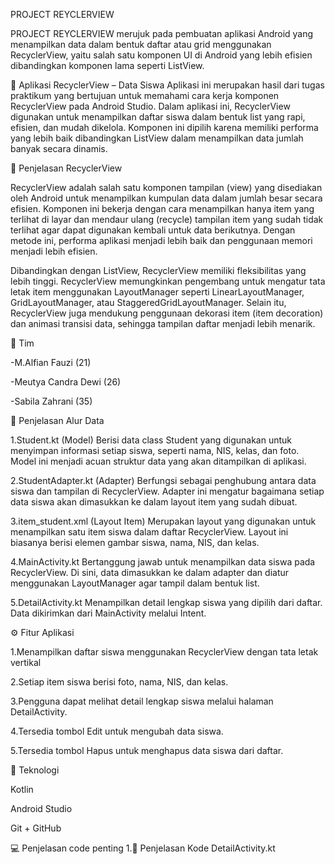 PROJECT REYCLERVIEW

PROJECT REYCLERVIEW merujuk pada pembuatan aplikasi Android yang menampilkan data dalam bentuk daftar atau grid menggunakan RecyclerView, yaitu salah satu komponen UI di Android yang lebih efisien dibandingkan komponen lama seperti ListView.

📱 Aplikasi RecyclerView – Data Siswa
Aplikasi ini merupakan hasil dari tugas praktikum yang bertujuan untuk memahami cara kerja komponen RecyclerView pada Android Studio.
Dalam aplikasi ini, RecyclerView digunakan untuk menampilkan daftar siswa dalam bentuk list yang rapi, efisien, dan mudah dikelola.
Komponen ini dipilih karena memiliki performa yang lebih baik dibandingkan ListView dalam menampilkan data jumlah banyak secara dinamis.

📄 Penjelasan RecyclerView

RecyclerView adalah salah satu komponen tampilan (view) yang disediakan oleh Android untuk 
menampilkan kumpulan data dalam jumlah besar secara efisien. Komponen ini bekerja dengan 
cara menampilkan hanya item yang terlihat di layar dan mendaur ulang (recycle) tampilan item yang sudah tidak terlihat agar dapat digunakan kembali untuk data berikutnya. 
Dengan metode ini, performa aplikasi menjadi lebih baik dan penggunaan memori menjadi lebih efisien.

Dibandingkan dengan ListView, RecyclerView memiliki fleksibilitas yang lebih tinggi. 
RecyclerView memungkinkan pengembang untuk mengatur tata letak item menggunakan LayoutManager seperti LinearLayoutManager, GridLayoutManager, atau StaggeredGridLayoutManager.
Selain itu, RecyclerView juga mendukung penggunaan dekorasi item (item decoration) dan animasi transisi data, sehingga tampilan daftar menjadi lebih menarik.

👥 Tim

-M.Alfian Fauzi (21)

-Meutya Candra Dewi (26)

-Sabila Zahrani (35)

🔄 Penjelasan Alur Data

1.Student.kt (Model) Berisi data class Student yang digunakan untuk menyimpan informasi setiap siswa, seperti nama, NIS, kelas, dan foto. Model ini menjadi acuan struktur data yang akan ditampilkan di aplikasi.

2.StudentAdapter.kt (Adapter) Berfungsi sebagai penghubung antara data siswa dan tampilan di RecyclerView. Adapter ini mengatur bagaimana setiap data siswa akan dimasukkan ke dalam layout item yang sudah dibuat.

3.item_student.xml (Layout Item) Merupakan layout yang digunakan untuk menampilkan satu item siswa dalam daftar RecyclerView. Layout ini biasanya berisi elemen gambar siswa, nama, NIS, dan kelas.

4.MainActivity.kt Bertanggung jawab untuk menampilkan data siswa pada RecyclerView. Di sini, data dimasukkan ke dalam adapter dan diatur menggunakan LayoutManager agar tampil dalam bentuk list.

5.DetailActivity.kt Menampilkan detail lengkap siswa yang dipilih dari daftar. Data dikirimkan dari MainActivity melalui Intent.

⚙️ Fitur Aplikasi

1.Menampilkan daftar siswa menggunakan RecyclerView dengan tata letak vertikal

2.Setiap item siswa berisi foto, nama, NIS, dan kelas.

3.Pengguna dapat melihat detail lengkap siswa melalui halaman DetailActivity.

4.Tersedia tombol Edit untuk mengubah data siswa.

5.Tersedia tombol Hapus untuk menghapus data siswa dari daftar.

🔧 Teknologi

Kotlin

Android Studio

Git + GitHub

💻 Penjelasan code penting
1.📄 Penjelasan Kode DetailActivity.kt
